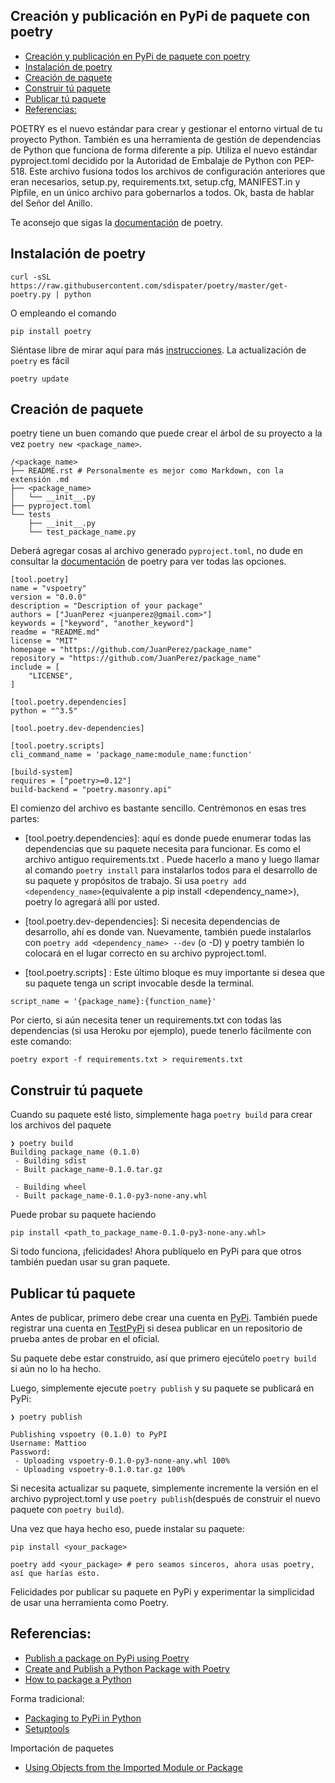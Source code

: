


## Creación y publicación en PyPi de paquete con poetry
- [Creación y publicación en PyPi de paquete con poetry](#creación-y-publicación-en-pypi-de-paquete-con-poetry)
- [Instalación de poetry](#instalación-de-poetry)
- [Creación de paquete](#creación-de-paquete)
- [Construir tú paquete](#construir-tú-paquete)
- [Publicar tú paquete](#publicar-tú-paquete)
- [Referencias:](#referencias)



POETRY es el nuevo estándar para crear y gestionar el entorno virtual de tu proyecto Python. También es una herramienta de gestión de dependencias de Python que funciona de forma diferente a pip. Utiliza el nuevo estándar pyproject.toml decidido por la Autoridad de Embalaje de Python con PEP-518. Este archivo fusiona todos los archivos de configuración anteriores que eran necesarios, setup.py, requirements.txt, setup.cfg, MANIFEST.in y Pipfile, en un único archivo para gobernarlos a todos. Ok, basta de hablar del Señor del Anillo.

Te aconsejo que sigas la [documentación](https://python-poetry.org/docs/cli/) de poetry.

## Instalación de poetry
~~~
curl -sSL https://raw.githubusercontent.com/sdispater/poetry/master/get-poetry.py | python
~~~

O empleando el comando
~~~
pip install poetry
~~~

Siéntase libre de mirar aquí para más [instrucciones](https://python-poetry.org/docs/). La actualización de `poetry` es fácil 

~~~
poetry update
~~~

## Creación de paquete
poetry tiene un buen comando que puede crear el árbol de su proyecto a la vez `poetry new <package_name>`.

~~~
/<package_name>
├── README.rst # Personalmente es mejor como Markdown, con la extensión .md
├── <package_name>
│   └── __init__.py
├── pyproject.toml
└── tests
    ├── __init__.py
    └── test_package_name.py
~~~

Deberá agregar cosas al archivo generado `pyproject.toml`, no dude en consultar la [documentación](https://python-poetry.org/docs/pyproject/) de poetry para ver todas las opciones.

~~~
[tool.poetry]
name = "vspoetry"
version = "0.0.0"
description = "Description of your package"
authors = ["JuanPerez <juanperez@gmail.com>"]
keywords = ["keyword", "another_keyword"]
readme = "README.md"
license = "MIT"
homepage = "https://github.com/JuanPerez/package_name"
repository = "https://github.com/JuanPerez/package_name"
include = [
    "LICENSE",
]

[tool.poetry.dependencies]
python = "^3.5"

[tool.poetry.dev-dependencies]

[tool.poetry.scripts]
cli_command_name = 'package_name:module_name:function'

[build-system]
requires = ["poetry>=0.12"]
build-backend = "poetry.masonry.api"
~~~

El comienzo del archivo es bastante sencillo. Centrémonos en esas tres partes:

- [tool.poetry.dependencies]: aquí es donde puede enumerar todas las dependencias que su paquete necesita para funcionar. Es como el archivo antiguo requirements.txt . Puede hacerlo a mano y luego llamar al comando ``poetry install`` para instalarlos todos para el desarrollo de su paquete y propósitos de trabajo. Si usa ``poetry add <dependency_name>``(equivalente a pip install <dependency_name>), poetry lo agregará allí por usted.

- [tool.poetry.dev-dependencies]: Si necesita dependencias de desarrollo, ahí es donde van. Nuevamente, también puede instalarlos con ``poetry add <dependency_name> --dev`` (o -D) y poetry también lo colocará en el lugar correcto en su archivo pyproject.toml.

- [tool.poetry.scripts] : Este último bloque es muy importante si desea que su paquete tenga un script invocable desde la terminal.

~~~
script_name = '{package_name}:{function_name}'
~~~

Por cierto, si aún necesita tener un requirements.txt con todas las dependencias (si usa Heroku por ejemplo), puede tenerlo fácilmente con este comando:

~~~
poetry export -f requirements.txt > requirements.txt
~~~

## Construir tú paquete

Cuando su paquete esté listo, simplemente haga ``poetry build`` para crear los archivos del paquete

~~~
❯ poetry build
Building package_name (0.1.0)
 - Building sdist
 - Built package_name-0.1.0.tar.gz

 - Building wheel
 - Built package_name-0.1.0-py3-none-any.whl
~~~

Puede probar su paquete haciendo

~~~
pip install <path_to_package_name-0.1.0-py3-none-any.whl>
~~~

Si todo funciona, ¡felicidades! Ahora publíquelo en PyPi para que otros también puedan usar su gran paquete.

## Publicar tú paquete

Antes de publicar, primero debe crear una cuenta en [PyPi](https://pypi.org/account/register/). También puede registrar una cuenta en [TestPyPi](https://test.pypi.org/account/register/) si desea publicar en un repositorio de prueba antes de probar en el oficial.

Su paquete debe estar construido, así que primero ejecútelo ``poetry build`` si aún no lo ha hecho.

Luego, simplemente ejecute ``poetry publish`` y su paquete se publicará en PyPi:

~~~
❯ poetry publish

Publishing vspoetry (0.1.0) to PyPI
Username: Mattioo
Password:
 - Uploading vspoetry-0.1.0-py3-none-any.whl 100%
 - Uploading vspoetry-0.1.0.tar.gz 100%
~~~

Si necesita actualizar su paquete, simplemente incremente la versión en el archivo pyproject.toml y use ``poetry publish``(después de construir el nuevo paquete con ``poetry build``).

Una vez que haya hecho eso, puede instalar su paquete:

~~~
pip install <your_package>

poetry add <your_package> # pero seamos sinceros, ahora usas poetry, así que harías esto.
~~~

Felicidades por publicar su paquete en PyPi y experimentar la simplicidad de usar una herramienta como Poetry.

## Referencias:
- [Publish a package on PyPi using Poetry](https://www.brainsorting.com/posts/publish-a-package-on-pypi-using-poetry/)
- [Create and Publish a Python Package with Poetry](https://johnfraney.ca/posts/2019/05/28/create-publish-python-package-poetry/)
- [How to package a Python](https://py-pkgs.org/03-how-to-package-a-python.html)

Forma tradicional:
- [Packaging to PyPi in Python](https://replit.com/talk/learn/How-to-create-python-packages-and-upload-to-pypi/35236)
- [Setuptools](https://docs.hektorprofe.net/python/distribucion/setuptools/)

Importación de paquetes
- [Using Objects from the Imported Module or Package](https://chrisyeh96.github.io/2017/08/08/definitive-guide-python-imports.html)